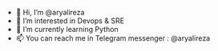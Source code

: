 - 👋 Hi, I’m @aryalireza
- 👀 I’m interested in Devops & SRE
- 🌱 I’m currently learning Python
- 📫 You can reach me in Telegram messenger : @aryalireza

<!---
aryalireza/aryalireza is a ✨ special ✨ repository because its `README.md` (this file) appears on your GitHub profile.
You can click the Preview link to take a look at your changes.
--->

